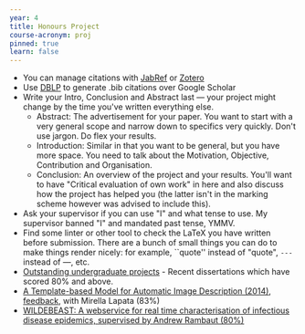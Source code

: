 ```yaml
---
year: 4
title: Honours Project
course-acronym: proj
pinned: true
learn: false
---
```


- You can manage citations with [JabRef](https://www.jabref.org) or [Zotero](https://www.zotero.org)
- Use [DBLP](https://dblp.org) to generate .bib citations over Google Scholar
- Write your Intro, Conclusion and Abstract last — your project might change by the time you've written everything else.
    - Abstract: The advertisement for your paper. You want to start with a very general scope and narrow down to specifics very quickly. Don't use jargon. Do flex your results.
    - Introduction: Similar in that you want to be general, but you have more space. You need to talk about the Motivation, Objective, Contribution and Organisation.
    - Conclusion: An overview of the project and your results. You'll want to have "Critical evaluation of own work" in here and also discuss how the project has helped you (the latter isn't in the marking scheme however was advised to include this).
- Ask your supervisor if you can use "I" and what tense to use. My supervisor banned "I" and mandated past tense, YMMV.
- Find some linter or other tool to check the LaTeX you have written before submission. There are a bunch of small things you can do to make things render nicely: for example, \`\`quote'' instead of "quote", `---` instead of —, etc.
- [Outstanding undergraduate projects](https://www.ed.ac.uk/informatics/undergraduate/our-degrees/outstanding-undergraduate-projects) - Recent dissertations which have scored 80% and above.
- [A Template-based Model for Automatic Image Description (2014)](https://drive.google.com/file/d/0B2AAOQQZ_8BxdXpkWlpfczQ0dFU/edit?usp=sharing), [feedback](https://drive.google.com/file/d/0B2AAOQQZ_8BxVk5DX0hNSGU1Qjg/edit?usp=sharing), with Mirella Lapata (83%)
- [<u>WILDEBEAST: A webservice for real time characterisation of infectious disease epidemics, supervised by Andrew Rambaut (80%)</u>](http://rmoola.com/finalWriteup.pdf)
